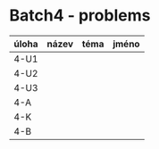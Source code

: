 # Batch4 - problems

| úloha | název | téma | jméno |
|-------|-------|------|-------|
| 4-U1  |       |      |       |
| 4-U2  |       |      |       |
| 4-U3  |       |      |       |
| 4-A   |       |      |       |
| 4-K   |       |      |       |
| 4-B   |       |      |       |

